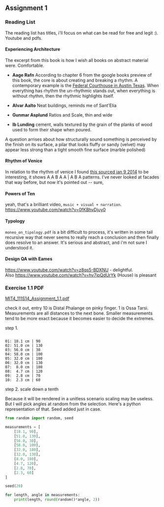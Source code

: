 ## Assignment 1

### Reading List 

The reading list has titles, i'll focus on what can be read for free and legit :). Youtube and pdfs. 

#### Experiencing Architecture

The excerpt from this book is how I wish all books on abstract material were. Comfortable. 

- **Aage Rafn** 
According to chapter 6 from the google books preview of this book, the core is about creating and breaking a rhythm. A contemporary example is the [Federal Courthouse in Austin Texas](http://en.wikipedia.org/wiki/Austin,_Texas#mediaviewer/File:Federal_Courthouse,_Austin,_TX_IMG_6339.JPG). When everything has rhythm the un-rhythmic stands out, when everything is without rhythm, then the rhythmic highlights itself.

- **Alvar Aalto**
Neat buildings, reminds me of Sant'Elia

- **Gunmar Asplund**
Ratios and Scale, thin and wide

- **Ib Lunding** cement, walls textured by the grain of the planks of wood used to form their shape when poured.

A question arrises about how structurally sound something is perceived by the finish on its surface, a pilar that looks fluffy or sandy (velvet) may appear less strong than a tight smooth fine surface (marble polished)

#### Rhythm of Venice
In relation to the rhythm of venice I found [this sourced jan 9 2014](http://ocw.mit.edu/courses/architecture/4-111-introduction-to-architecture-environmental-design-spring-2014/readings/) to be interesting, it shows A A B A A | A B A patterns. I've never looked at facades that way before, but now it's pointed out -- sure, 

#### Powers of Ten
yeah, that's a brilliant video, `music + visual + narration`. 
https://www.youtube.com/watch?v=0fKBhvDjuy0

#### Typology
`moneo_on_tipology.pdf` is a bit difficult to process, it's written in some tail recursive way that never seems to really reach a conclusion and then finally does resolve to an answer. It's serious and abstract, and i'm not sure I understood it. 

#### Design QA with Eames
https://www.youtube.com/watch?v=z8qs5-BDXNU - delightful.  
Also https://www.youtube.com/watch?v=hv7ipQdUrYk (House) is pleasant

### Exercise 1.1 PDF

[MIT4_111S14_Assignment_1.1.pdf](http://ocw.mit.edu/courses/architecture/4-111-introduction-to-architecture-environmental-design-spring-2014/assignments/MIT4_111S14_Assignment_1.1.pdf)

check it out, entry 10 is Distal Phalange on pinky finger. 1 is Ossa Tarsi. Measurements are all distances to the next bone. Smaller measurements tend to be more exact because it becomes easier to decide the extremes.

step 1.

```text

01: 18.1 cm | 90
02: 51.0 cm | 130
03: 56.0 cm | 30
04: 58.0 cm | 100
05: 32.0 cm | 180
06: 32.0 cm | 130
07:  8.0 cm | 180
08:  4.7 cm | 120
09:  2.8 cm | 70
10:  2.3 cm | 60
```

step 2. scale down a tenth

Because it will be rendered in a unitless scenario scaling may be useless. But I will pick angles at random from the selection. Here's a python representation of that. Seed added just in case.

```python
from random import random, seed

measurements = [
    [18.1, 90],
    [51.0, 130],
    [56.0, 30],
    [58.0, 100],
    [32.0, 180],
    [32.0, 130],
    [8.0, 180],
    [4.7, 120],
    [2.8, 70],
    [2.3, 60]
]

seed(20)

for length, angle in measurements:
    print(length, round(random()*angle, 2))

```











